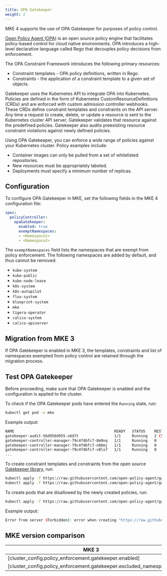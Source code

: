 ```yaml
---
title: OPA Gatekeeper
weight: 2
---
```


MKE 4 supports the use of OPA Gatekeeper for purposes of policy control.

[Open Policy Agent (OPA)](https://open-policy-agent.github.io/gatekeeper/website/docs/) is an open source policy engine that facilitates policy-based control for cloud native environments. OPA introduces a high-level declarative language called Rego that decouples policy decisions from enforcement.

The OPA Constraint Framework introduces the following primary resources:

- Constraint templates - OPA policy definitions, written in Rego.
- Constraints - the application of a constraint template to a given set of objects.

Gatekeeper uses the Kubernetes API to integrate OPA into Kubernetes. Policies are defined in the form of
Kubernetes CustomResourceDefinitions (CRDs) and are enforced with custom admission controller webhooks.
These CRDs define constraint templates and constraints on the API server. Any time a request to create, delete, or
update a resource is sent to the Kubernetes cluster API server, Gatekeeper validates that resource against the
predefined policies. Gatekeeper also audits preexisting resource constraint violations against newly defined
policies.

Using OPA Gatekeeper, you can enforce a wide range of policies against your Kubernetes cluster. Policy examples include:

- Container images can only be pulled from a set of whitelisted repositories.
- New resources must be appropriately labeled.
- Deployments must specify a minimum number of replicas.

## Configuration

To configure OPA Gatekeeper in MKE, set the following fields in the MKE 4 configuration file:

```yaml
spec:
  policyController:
    opaGatekeeper:
      enabled: true
      exemptNamespaces:
      - <Namespace1>
      - <Namespace2>
```

The `exemptNamespaces` field lists the namespaces that are exempt from policy
enforcement. The following namespaces are added by default, and thus cannot be
removed:

-	`kube-system`
-	`kube-public`
-	`kube-node-lease`
-	`k0s-system`
-	`k0s-autopilot`
-	`flux-system`
-	`blueprint-system`
-	`mke`
-	`tigera-operator`
-	`calico-system`
-	`calico-apiserver`

## Migration from MKE 3

If OPA Gatekeeper is enabled in MKE 3, the templates, constraints and list of
namespaces exempted from policy control are retained through the migration process.

## Test OPA Gatekeeper

Before proceeding, make sure that OPA Gatekeeper is enabled and the configuration is applied to the cluster.

To check if the OPA Gatekeeper pods have entered the `Running` state, run:

```bash
kubectl get pod -n mke
```

Example output:

```bash
NAME                                             READY   STATUS    RESTARTS      AGE
gatekeeper-audit-56d958d955-v6d7t                1/1     Running   2 (54s ago)   61s
gatekeeper-controller-manager-79c4f4bfc7-8m9nq   1/1     Running   0             61s
gatekeeper-controller-manager-79c4f4bfc7-n66mj   1/1     Running   0             61s
gatekeeper-controller-manager-79c4f4bfc7-v8lx7   1/1     Running   0             61s
...
```

To create constraint templates and constraints from the open source [Gatekeeper library](https://github.com/open-policy-agent/gatekeeper-library), run:

```bash
kubectl apply -f https://raw.githubusercontent.com/open-policy-agent/gatekeeper-library/master/library/pod-security-policy/allow-privilege-escalation/template.yaml
kubectl apply -f https://raw.githubusercontent.com/open-policy-agent/gatekeeper-library/master/library/pod-security-policy/allow-privilege-escalation/samples/psp-allow-privilege-escalation-container/constraint.yaml
```

To create pods that are disallowed by the newly created policies, run:

```bash
kubectl apply -f https://raw.githubusercontent.com/open-policy-agent/gatekeeper-library/master/library/pod-security-policy/allow-privilege-escalation/samples/psp-allow-privilege-escalation-container/example_disallowed.yaml
```

Example output:

```bash
Error from server (Forbidden): error when creating "https://raw.githubusercontent.com/open-policy-agent/gatekeeper-library/master/library/pod-security-policy/allow-privilege-escalation/samples/psp-allow-privilege-escalation-container/example_disallowed.yaml": admission webhook "validation.gatekeeper.sh" denied the request: [psp-allow-privilege-escalation-container] Privilege escalation container is not allowed: nginx
```

## MKE version comparison

| MKE 3                                                              | MKE 4                                           |
|--------------------------------------------------------------------|-------------------------------------------------|
| [cluster_config.policy_enforcement.gatekeeper.enabled]             | policyController.opaGatekeeper.enabled          |
| [cluster_config.policy_enforcement.gatekeeper.excluded_namespaces] | policyController.opaGatekeeper.exemptNamespaces |
